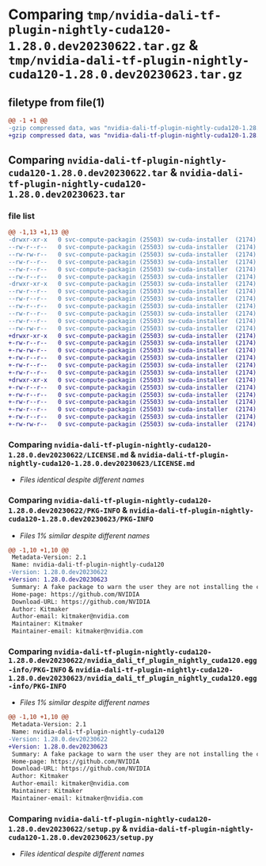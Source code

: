 # Comparing `tmp/nvidia-dali-tf-plugin-nightly-cuda120-1.28.0.dev20230622.tar.gz` & `tmp/nvidia-dali-tf-plugin-nightly-cuda120-1.28.0.dev20230623.tar.gz`

## filetype from file(1)

```diff
@@ -1 +1 @@
-gzip compressed data, was "nvidia-dali-tf-plugin-nightly-cuda120-1.28.0.dev20230622.tar", last modified: Mon Jun 26 14:03:46 2023, max compression
+gzip compressed data, was "nvidia-dali-tf-plugin-nightly-cuda120-1.28.0.dev20230623.tar", last modified: Sat Jun 24 08:43:27 2023, max compression
```

## Comparing `nvidia-dali-tf-plugin-nightly-cuda120-1.28.0.dev20230622.tar` & `nvidia-dali-tf-plugin-nightly-cuda120-1.28.0.dev20230623.tar`

### file list

```diff
@@ -1,13 +1,13 @@
-drwxr-xr-x   0 svc-compute-packagin (25503) sw-cuda-installer  (2174)        0 2023-06-26 14:03:46.014978 nvidia-dali-tf-plugin-nightly-cuda120-1.28.0.dev20230622/
--rw-r--r--   0 svc-compute-packagin (25503) sw-cuda-installer  (2174)      469 2023-06-26 14:03:45.000000 nvidia-dali-tf-plugin-nightly-cuda120-1.28.0.dev20230622/ERROR.txt
--rw-rw-r--   0 svc-compute-packagin (25503) sw-cuda-installer  (2174)    11336 2023-06-14 04:38:44.000000 nvidia-dali-tf-plugin-nightly-cuda120-1.28.0.dev20230622/LICENSE.md
--rw-r--r--   0 svc-compute-packagin (25503) sw-cuda-installer  (2174)       37 2023-06-26 14:03:45.000000 nvidia-dali-tf-plugin-nightly-cuda120-1.28.0.dev20230622/PACKAGE_NAME
--rw-r--r--   0 svc-compute-packagin (25503) sw-cuda-installer  (2174)     1708 2023-06-26 14:03:46.014978 nvidia-dali-tf-plugin-nightly-cuda120-1.28.0.dev20230622/PKG-INFO
--rw-r--r--   0 svc-compute-packagin (25503) sw-cuda-installer  (2174)      316 2023-06-26 14:03:45.000000 nvidia-dali-tf-plugin-nightly-cuda120-1.28.0.dev20230622/README.rst
-drwxr-xr-x   0 svc-compute-packagin (25503) sw-cuda-installer  (2174)        0 2023-06-26 14:03:46.014978 nvidia-dali-tf-plugin-nightly-cuda120-1.28.0.dev20230622/nvidia_dali_tf_plugin_nightly_cuda120.egg-info/
--rw-r--r--   0 svc-compute-packagin (25503) sw-cuda-installer  (2174)     1708 2023-06-26 14:03:45.000000 nvidia-dali-tf-plugin-nightly-cuda120-1.28.0.dev20230622/nvidia_dali_tf_plugin_nightly_cuda120.egg-info/PKG-INFO
--rw-r--r--   0 svc-compute-packagin (25503) sw-cuda-installer  (2174)      297 2023-06-26 14:03:46.000000 nvidia-dali-tf-plugin-nightly-cuda120-1.28.0.dev20230622/nvidia_dali_tf_plugin_nightly_cuda120.egg-info/SOURCES.txt
--rw-r--r--   0 svc-compute-packagin (25503) sw-cuda-installer  (2174)        1 2023-06-26 14:03:45.000000 nvidia-dali-tf-plugin-nightly-cuda120-1.28.0.dev20230622/nvidia_dali_tf_plugin_nightly_cuda120.egg-info/dependency_links.txt
--rw-r--r--   0 svc-compute-packagin (25503) sw-cuda-installer  (2174)       22 2023-06-26 14:03:45.000000 nvidia-dali-tf-plugin-nightly-cuda120-1.28.0.dev20230622/nvidia_dali_tf_plugin_nightly_cuda120.egg-info/top_level.txt
--rw-r--r--   0 svc-compute-packagin (25503) sw-cuda-installer  (2174)       38 2023-06-26 14:03:46.014978 nvidia-dali-tf-plugin-nightly-cuda120-1.28.0.dev20230622/setup.cfg
--rw-rw-r--   0 svc-compute-packagin (25503) sw-cuda-installer  (2174)     4560 2023-06-14 04:38:44.000000 nvidia-dali-tf-plugin-nightly-cuda120-1.28.0.dev20230622/setup.py
+drwxr-xr-x   0 svc-compute-packagin (25503) sw-cuda-installer  (2174)        0 2023-06-24 08:43:27.256872 nvidia-dali-tf-plugin-nightly-cuda120-1.28.0.dev20230623/
+-rw-r--r--   0 svc-compute-packagin (25503) sw-cuda-installer  (2174)      469 2023-06-24 08:43:27.000000 nvidia-dali-tf-plugin-nightly-cuda120-1.28.0.dev20230623/ERROR.txt
+-rw-rw-r--   0 svc-compute-packagin (25503) sw-cuda-installer  (2174)    11336 2023-06-14 04:38:44.000000 nvidia-dali-tf-plugin-nightly-cuda120-1.28.0.dev20230623/LICENSE.md
+-rw-r--r--   0 svc-compute-packagin (25503) sw-cuda-installer  (2174)       37 2023-06-24 08:43:27.000000 nvidia-dali-tf-plugin-nightly-cuda120-1.28.0.dev20230623/PACKAGE_NAME
+-rw-r--r--   0 svc-compute-packagin (25503) sw-cuda-installer  (2174)     1708 2023-06-24 08:43:27.256872 nvidia-dali-tf-plugin-nightly-cuda120-1.28.0.dev20230623/PKG-INFO
+-rw-r--r--   0 svc-compute-packagin (25503) sw-cuda-installer  (2174)      316 2023-06-24 08:43:27.000000 nvidia-dali-tf-plugin-nightly-cuda120-1.28.0.dev20230623/README.rst
+drwxr-xr-x   0 svc-compute-packagin (25503) sw-cuda-installer  (2174)        0 2023-06-24 08:43:27.256872 nvidia-dali-tf-plugin-nightly-cuda120-1.28.0.dev20230623/nvidia_dali_tf_plugin_nightly_cuda120.egg-info/
+-rw-r--r--   0 svc-compute-packagin (25503) sw-cuda-installer  (2174)     1708 2023-06-24 08:43:27.000000 nvidia-dali-tf-plugin-nightly-cuda120-1.28.0.dev20230623/nvidia_dali_tf_plugin_nightly_cuda120.egg-info/PKG-INFO
+-rw-r--r--   0 svc-compute-packagin (25503) sw-cuda-installer  (2174)      297 2023-06-24 08:43:27.000000 nvidia-dali-tf-plugin-nightly-cuda120-1.28.0.dev20230623/nvidia_dali_tf_plugin_nightly_cuda120.egg-info/SOURCES.txt
+-rw-r--r--   0 svc-compute-packagin (25503) sw-cuda-installer  (2174)        1 2023-06-24 08:43:27.000000 nvidia-dali-tf-plugin-nightly-cuda120-1.28.0.dev20230623/nvidia_dali_tf_plugin_nightly_cuda120.egg-info/dependency_links.txt
+-rw-r--r--   0 svc-compute-packagin (25503) sw-cuda-installer  (2174)       22 2023-06-24 08:43:27.000000 nvidia-dali-tf-plugin-nightly-cuda120-1.28.0.dev20230623/nvidia_dali_tf_plugin_nightly_cuda120.egg-info/top_level.txt
+-rw-r--r--   0 svc-compute-packagin (25503) sw-cuda-installer  (2174)       38 2023-06-24 08:43:27.256872 nvidia-dali-tf-plugin-nightly-cuda120-1.28.0.dev20230623/setup.cfg
+-rw-rw-r--   0 svc-compute-packagin (25503) sw-cuda-installer  (2174)     4560 2023-06-14 04:38:44.000000 nvidia-dali-tf-plugin-nightly-cuda120-1.28.0.dev20230623/setup.py
```

### Comparing `nvidia-dali-tf-plugin-nightly-cuda120-1.28.0.dev20230622/LICENSE.md` & `nvidia-dali-tf-plugin-nightly-cuda120-1.28.0.dev20230623/LICENSE.md`

 * *Files identical despite different names*

### Comparing `nvidia-dali-tf-plugin-nightly-cuda120-1.28.0.dev20230622/PKG-INFO` & `nvidia-dali-tf-plugin-nightly-cuda120-1.28.0.dev20230623/PKG-INFO`

 * *Files 1% similar despite different names*

```diff
@@ -1,10 +1,10 @@
 Metadata-Version: 2.1
 Name: nvidia-dali-tf-plugin-nightly-cuda120
-Version: 1.28.0.dev20230622
+Version: 1.28.0.dev20230623
 Summary: A fake package to warn the user they are not installing the correct package.
 Home-page: https://github.com/NVIDIA
 Download-URL: https://github.com/NVIDIA
 Author: Kitmaker
 Author-email: kitmaker@nvidia.com
 Maintainer: Kitmaker
 Maintainer-email: kitmaker@nvidia.com
```

### Comparing `nvidia-dali-tf-plugin-nightly-cuda120-1.28.0.dev20230622/nvidia_dali_tf_plugin_nightly_cuda120.egg-info/PKG-INFO` & `nvidia-dali-tf-plugin-nightly-cuda120-1.28.0.dev20230623/nvidia_dali_tf_plugin_nightly_cuda120.egg-info/PKG-INFO`

 * *Files 1% similar despite different names*

```diff
@@ -1,10 +1,10 @@
 Metadata-Version: 2.1
 Name: nvidia-dali-tf-plugin-nightly-cuda120
-Version: 1.28.0.dev20230622
+Version: 1.28.0.dev20230623
 Summary: A fake package to warn the user they are not installing the correct package.
 Home-page: https://github.com/NVIDIA
 Download-URL: https://github.com/NVIDIA
 Author: Kitmaker
 Author-email: kitmaker@nvidia.com
 Maintainer: Kitmaker
 Maintainer-email: kitmaker@nvidia.com
```

### Comparing `nvidia-dali-tf-plugin-nightly-cuda120-1.28.0.dev20230622/setup.py` & `nvidia-dali-tf-plugin-nightly-cuda120-1.28.0.dev20230623/setup.py`

 * *Files identical despite different names*


